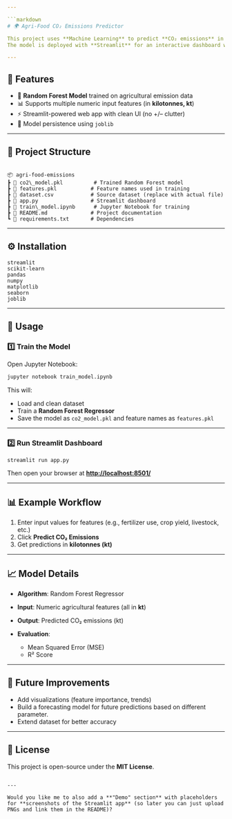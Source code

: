 ```yaml
---

```markdown
# 🌍 Agri-Food CO₂ Emissions Predictor  

This project uses **Machine Learning** to predict **CO₂ emissions** in the agriculture and food sector.  
The model is deployed with **Streamlit** for an interactive dashboard where users can input values (in kilotonnes) and get predicted emissions.  

---
```


## 📌 Features  
- 🧠 **Random Forest Model** trained on agricultural emission data  
- 📊 Supports multiple numeric input features (in **kilotonnes, kt**)  
- ⚡ Streamlit-powered web app with clean UI (no +/– clutter)  
- 💾 Model persistence using `joblib`  

---

## 📂 Project Structure  

```

📦 agri-food-emissions
┣ 📜 co2\_model.pkl          # Trained Random Forest model
┣ 📜 features.pkl           # Feature names used in training
┣ 📜 dataset.csv            # Source dataset (replace with actual file)
┣ 📜 app.py                 # Streamlit dashboard
┣ 📜 train\_model.ipynb      # Jupyter Notebook for training
┣ 📜 README.md              # Project documentation
┗ 📜 requirements.txt       # Dependencies

````

---

## ⚙️ Installation

```
streamlit
scikit-learn
pandas
numpy
matplotlib
seaborn
joblib
```

---

## 🚀 Usage

### 1️⃣ Train the Model

Open Jupyter Notebook:

```bash
jupyter notebook train_model.ipynb
```

This will:

* Load and clean dataset
* Train a **Random Forest Regressor**
* Save the model as `co2_model.pkl` and feature names as `features.pkl`

---

### 2️⃣ Run Streamlit Dashboard

```bash
streamlit run app.py
```

Then open your browser at **[http://localhost:8501/](http://localhost:8501/)**

---

## 📊 Example Workflow

1. Enter input values for features (e.g., fertilizer use, crop yield, livestock, etc.)
2. Click **Predict CO₂ Emissions**
3. Get predictions in **kilotonnes (kt)**

---

## 📈 Model Details

* **Algorithm**: Random Forest Regressor
* **Input**: Numeric agricultural features (all in **kt**)
* **Output**: Predicted CO₂ emissions (kt)
* **Evaluation**:

  * Mean Squared Error (MSE)
  * R² Score

---

## 🔮 Future Improvements

* Add visualizations (feature importance, trends)
* Build a forecasting model for future predictions based on different parameter.
* Extend dataset for better accuracy

---

## 📜 License

This project is open-source under the **MIT License**.

```

---

Would you like me to also add a **"Demo" section** with placeholders for **screenshots of the Streamlit app** (so later you can just upload PNGs and link them in the README)?
```
